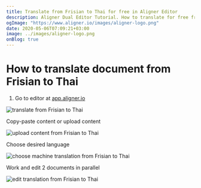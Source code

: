 ```yaml
---
title: Translate from Frisian to Thai for free in Aligner Editor
description: Aligner Dual Editor Tutorial. How to translate for free from Frisian to Thai. Aligner is multilingual document management platform. 
ogImage: "https://www.aligner.io/images/aligner-logo.png"
date: 2020-05-06T07:09:21+03:00
image: ../images/aligner-logo.png
onBlog: true
---
```


# How to translate document from Frisian to Thai

1. Go to editor at [app.aligner.io](https://app.aligner.io "Aligner App web page")

![translate from Frisian to Thai](../aligner-blank-editor.png "translate from Frisian to Thai")

Copy-paste content or upload content

![upload content from Frisian to Thai](../aligner-uploaded-document.png "upload content from Frisian to Thai")

Choose desired language

![choose machine translation from Frisian to Thai](../aligner-language-dropdown.png "choose machine translation from Frisian to Thai")

Work and edit 2 documents in parallel

![edit translation from Frisian to Thai](../aligner-double-sitded-editor.png "edit translation from Frisian to Thai")

